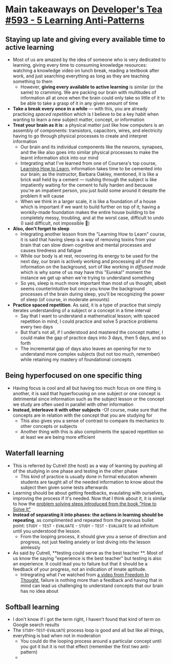 
# Main takeaways on [Developer's Tea #593 - 5 Learning Anti-Patterns](https://developertea.simplecast.fm/aeb7c2cf)

## Staying up late and giving every available time to active learning
- Most of us are amazed by the idea of someone who is very dedicated to learning, giving every time to consuming knowledge resources: watching a knowledge video on lunch break, reading a textbook after work, and just searching everything as long as they are teaching something to them
	- However, **giving every available to active learning** is similar (or the same) to cramming. We are packing our brain with multitudes of information all at once when the brain could only take so little of it to be able to take a grasp of it in any given amount of time
- **Take a break every once in a while** — with this, you are already practicing *spaced repetition* which is I believe to be a key habit when wanting to learn a new subject matter, concept, or information
- **Treat your brain as it is**: a physical matter just like how computers is an assembly of components: transistors, capacitors, wires, and electricity having to go through physical processes to create and interpret information
	- Our brain and its individual components like the neurons, synapses, and the like also goes into similar physical processes to make the learnt information stick into our mind
	- Integrating what I've learned from one of Coursera's top course, [Learning How to Learn](https://www.coursera.org/learn/learning-how-to-learn/), information takes time to be cemented into our brain; as the instructor, Barbara Oakley, mentioned, it is like a brick wall held by a cement — rushing through the subject is like impatiently waiting for the cement to fully harden and because you're an impatient person, you just build some around it despite the problem it will cause
	- When we think in a larger scale, it is like a foundation of a house which is important if we want to build further on top of it; having a wonkily-made foundation makes the entire house building to be completely messy, troubling, and at the worst case, difficult to undo (I said difficult, not impossible 🙂)
- **Also, don't forget to sleep**
	- Integrating another lesson from the "Learning How to Learn" course, it is said that having sleep is a way of removing toxins from your brain that can slow down cognitive and mental processes and causes tiredness and fatigue
	- While our body is at rest, recovering its energy to be used for the next day, our brain is actively working and processing all of the information on the background, sort of like working in *diffused mode* which is why some of us may have this "Eureka!" moment the instance we get up when we're trying to understand something
	- So yes, sleep is much more important than most of us thought; albeit seems counterintuitive but once you know the background processes of the brain during sleep, you'll be recognizing the power of sleep (of course, in moderate amounts)
- **Practice spaced repetition**. As said, it is a type of practice that simply iterates understanding of a subject or a concept in a time interval
	- Say that I want to understand a mathematical lesson; with spaced repetition in mind, I could practice and solve 5 practice problems every two days
	- But that's not all, if I understood and mastered the concept matter, I could make the gap of practice days into 3 days, then 5 days, and so forth
	- The incremental gap of days also leaves an opening for me to understand more complex subjects (but not too much, remember) while retaining my mastery of foundational concepts 

## Being hyperfocused on one specific thing
- Having focus is cool and all but having too much focus on one thing is another, it is said that hyperfocusing on one subject or one concept is detrimental since information such as the subject lesson or the concept we study are often used in parallel with other information
- **Instead, interleave it with other subjects**
	-Of course, make sure that the concepts are in relation with the concept that you are studying for
	- This also gives you a sense of contrast to compare its mechanics to other concepts or subjects
	- Another thing with this is also compliments the spaced repetition so at least we are being more efficient

## Waterfall learning
- This is referred by Cutrell (the host) as a way of learning by pushing all of the studying in one phase and testing in the other phase
	- This kind of practice is usually done in formal education wherein students are taught all of the needed information to know about the subject then given some tests afterwards
-  Learning should be about getting feedbacks, evaulating with ourselves, improving the process if it's needed.  Now that I think about it, it is similar to how the [problem solving steps introduced from the book "How to Solve It"](https://en.wikipedia.org/wiki/How_to_Solve_It#Four_principles)
- **Instead of separating it into phases: the actions in learning should be repeating**, as complimented and repeated from the previous bullet point: `STUDY` - `TEST` - `EVALUATE` - `STUDY` - `TEST` - `EVALUATE` to ad infinitum until you understood the lesson.
	- From the looping process, it should give you a sense of direction and progress, not just feeling anxiety or lost diving into the lesson aimlessly
- As said by Cutrell, **testing could serve as the best teacher **. Most of us know the saying "experience is the best teacher" but testing is also an experience. It could lead you to failure but that it should be a feedback of your progress, not an indication of innate aptitude.
	- Intregrating what I've watched from [a video from Freedom In Thought](https://www.youtube.com/watch?v=qjBdcyueom8), failure is nothing more than a feedback and having that in mind can lead us challenging to understand concepts that our brain has no idea about

## Softball learning 
- I don't know if I got the term right, I haven't found that kind of term on Google search results
- The `STUDY`-`TEST`-`EVALUATE` process loop is good and all but like all things, everything is bad when not in moderation
	- You could do the looping process around a particular concept until you got it but it is not that effect (remember the first two anti-pattern)
	- 
<!--stackedit_data:
eyJoaXN0b3J5IjpbMjAwNDQ0MTQ2MSwtMTc1MTY4MDQ3MCwxMT
I5OTc2MTQzLC0yMDc0MTAyMDY0XX0=
-->
